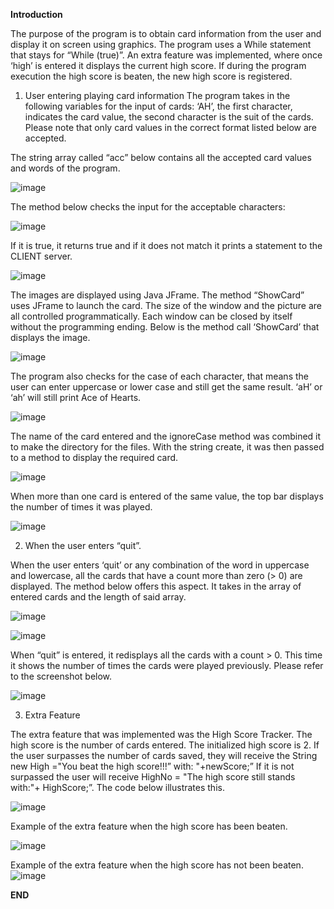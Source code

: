 **Introduction**

The purpose of the program is to obtain card information from the user and display it on screen using graphics.  The program uses a While statement that stays for “While (true)”. An extra feature was implemented, where once ‘high’ is entered it displays the current high score. If during the program execution the high score is beaten, the new high score is registered.
1)  User entering playing card information
The program takes in the following variables for the input of cards: ‘AH’, the first character, indicates the card value, the second character is the suit of the cards. Please note that only card values in the correct format listed below are accepted.

The string array called “acc” below contains all the accepted card values and words of the program.

![image](https://user-images.githubusercontent.com/12537673/119754829-fe79b080-be6e-11eb-9db7-ddee16f2d19b.png)

The method below checks the input for the acceptable characters:
 

![image](https://user-images.githubusercontent.com/12537673/119754855-0a657280-be6f-11eb-805e-cec8dd2b46db.png)


If it is true, it returns true and if it does not match it prints a statement to the CLIENT server.

![image](https://user-images.githubusercontent.com/12537673/119754875-12251700-be6f-11eb-809c-b196b8fda421.png)


The images are displayed using Java JFrame. The method “ShowCard” uses JFrame to launch the card. The size of the window and the picture are all controlled programmatically. Each window can be closed by itself without the programming ending. Below is the method call ‘ShowCard’ that displays the image.

![image](https://user-images.githubusercontent.com/12537673/119754890-194c2500-be6f-11eb-827f-0f21f37f7b4f.png)

The program also checks for the case of each character, that means the user can enter uppercase or lower case and still get the same result. ‘aH’ or ‘ah’ will still print Ace of Hearts.

![image](https://user-images.githubusercontent.com/12537673/119754912-223cf680-be6f-11eb-822d-423856c06501.png)

The name of the card entered and the ignoreCase method was combined it to make the directory for the files. With the string create, it was then passed to a method to display the required card.

![image](https://user-images.githubusercontent.com/12537673/119754924-29fc9b00-be6f-11eb-9c5c-1c585959d013.png)


When more than one card is entered of the same value, the top bar displays the number of times it was played.

![image](https://user-images.githubusercontent.com/12537673/119754937-3123a900-be6f-11eb-800f-3750d1019862.png)


2) When the user enters “quit”.

When the user enters ‘quit’ or any combination of the word in uppercase and lowercase, all the cards that have a count more than zero (> 0) are displayed. The method below offers this aspect. It takes in the array of entered cards and the length of said array.

![image](https://user-images.githubusercontent.com/12537673/119754972-3e409800-be6f-11eb-8197-940e696d8028.png)


![image](https://user-images.githubusercontent.com/12537673/119754979-413b8880-be6f-11eb-8558-e8fb28e575a1.png)

When “quit” is entered, it redisplays all the cards with a count > 0. This time it shows the number of times the cards were played previously. Please refer to the screenshot below.

![image](https://user-images.githubusercontent.com/12537673/119754998-4b5d8700-be6f-11eb-809c-81240fb54ac6.png)


3) Extra Feature

The extra feature that was implemented was the High Score Tracker. The high score is the number of cards entered. The initialized high score is 2. If the user surpasses the number of cards saved, they will receive the String new High ="You beat the high score!!!” with: "+newScore;” If it is not surpassed the user will receive HighNo = "The high score still stands with:"+ HighScore;”. The code below illustrates this.

![image](https://user-images.githubusercontent.com/12537673/119755026-56b0b280-be6f-11eb-9dd1-d6ef10ec3cc0.png)


Example of the extra feature when the high score has been beaten.

![image](https://user-images.githubusercontent.com/12537673/119755044-5e705700-be6f-11eb-8b49-9ebad0e5d04d.png)


Example of the extra feature when the high score has not been beaten.
![image](https://user-images.githubusercontent.com/12537673/119755057-662ffb80-be6f-11eb-9584-8a2f4e8669fb.png)


**END**
